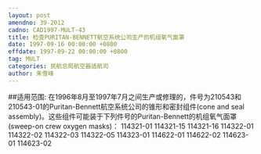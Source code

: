 ```yaml
---
layout: post
amendno: 39-2012
cadno: CAD1997-MULT-43
title: 检查PURITAN-BENNETT航空系统公司生产的机组氧气面罩
date: 1997-09-16 00:00:00 +0800
effdate: 1997-09-22 00:00:00 +0800
tag: MULT
categories: 民航总局航空器适航司
author: 朱雪峰
---
```


##适用范围:
在1996年8月至1997年7月之间生产或修理的，件号为210543和210543-01的Puritan-Bennett航空系统公司的锥形和密封组件(cone and seal assembly)。这些组件可能装于下列件号的Puritan-Bennett的机组氧气面罩(sweep-on crew oxygen masks)：
114321-01  114321-15  114321-16  114322-01
114322-02  114322-03  114322-05  114323-01
114622-01  114622-02  114623-01  114623-02

